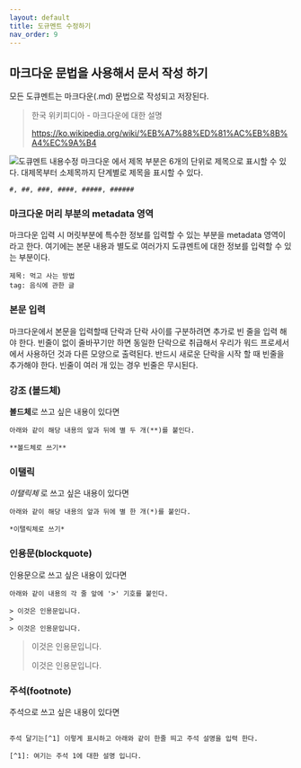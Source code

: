 ```yaml
---
layout: default
title: 도규멘트 수정하기
nav_order: 9
---
```


## 마크다운 문법을 사용해서 문서 작성 하기

모든 도큐멘트는 마크다운(.md) 문법으로 작성되고 저장된다.


>한국 위키피디아 - 마크다운에 대한 설명
>
> https://ko.wikipedia.org/wiki/%EB%A7%88%ED%81%AC%EB%8B%A4%EC%9A%B4


![도큐멘트 내용수정](edit_chapter.png)
마크다운 에서 제목 부분은 6개의 단위로 제목으로 표시할 수 있다.
대제목부터 소제목까지 단계별로 제목을 표시할 수 있다.


```
#, ##, ###, ####, #####, ######
```


### 마크다운 머리 부분의 metadata 영역

마크다운 입력 시 머릿부분에 특수한 정보를 입력할 수 있는 부분을 metadata 영역이라고 한다.
여기에는 본문 내용과 별도로 여러가지 도큐멘트에 대한 정보를  입력할 수 있는 부분이다.

```
제목: 먹고 사는 방법
tag: 음식에 관한 글
```

###  본문 입력

마크다운에서  본문을 입력할때 단락과 단락 사이를 구분하려면 추가로 빈 줄을 입력 해야 한다.
빈줄이 없이 줄바꾸기만 하면 동일한 단락으로 취급해서 우리가 워드 프로세서에서 사용하던 것과 다른 모양으로 출력된다. 반드시 새로운 단락을 시작 할 때 빈줄을 추가해야 한다.
빈줄이 여러 개 있는 경우 빈줄은 무시된다. 

### 강조 (볼드체)

**볼드체**로 쓰고 싶은 내용이 있다면

```
아래와 같이 해당 내용의 앞과 뒤에 별 두 개(**)를 붙인다.

**볼드체로 쓰기**
```

###  이탤릭

*이탤릭체* 로 쓰고 싶은 내용이 있다면

```
아래와 같이 해당 내용의 앞과 뒤에 별 한 개(*)를 붙인다.

*이탤릭체로 쓰기*
```


### 인용문(blockquote)

인용문으로 쓰고 싶은 내용이 있다면

```
아래와 같이 내용의 각 줄 앞에 '>' 기호를 붙인다.

> 이것은 인용문입니다.
>
> 이것은 인용문입니다.
```

> 이것은 인용문입니다.
>
> 이것은 인용문입니다.


### 주석(footnote)

주석으로 쓰고 싶은 내용이 있다면

```

주석 달기는[^1] 이렇게 표시하고 아래와 같이 한줄 띄고 주석 설명을 입력 한다.

[^1]: 여기는 주석 1에 대한 설명 입니다.

```


